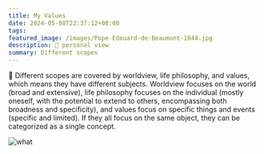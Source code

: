 ```yaml
---
title: My Values
date: 2024-05-08T22:37:12+08:00
tags: 
featured_image: /images/Pope-Edouard-de-Beaumont-1844.jpg
description: 💭 personal view
summary: Different scopes
---
```

💭
Different scopes are covered by worldview, life philosophy, and values, which means they have different subjects. Worldview focuses on the world (broad and extensive), life philosophy focuses on the individual (mostly oneself, with the potential to extend to others, encompassing both broadness and specificity), and values focus on specific things and events (specific and limited). If they all focus on the same object, they can be categorized as a single concept.


![what](/images/gohugo-default-sample-hero-image.jpg)